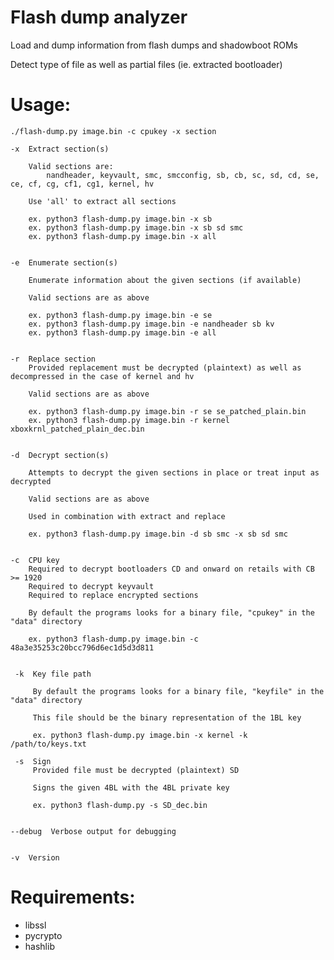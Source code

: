 # Flash dump analyzer

Load and dump information from flash dumps and shadowboot ROMs

Detect type of file as well as partial files (ie. extracted bootloader)


# Usage:
    ./flash-dump.py image.bin -c cpukey -x section

    -x  Extract section(s)

        Valid sections are:
            nandheader, keyvault, smc, smcconfig, sb, cb, sc, sd, cd, se, ce, cf, cg, cf1, cg1, kernel, hv

        Use 'all' to extract all sections

        ex. python3 flash-dump.py image.bin -x sb
        ex. python3 flash-dump.py image.bin -x sb sd smc
        ex. python3 flash-dump.py image.bin -x all


    -e  Enumerate section(s)

        Enumerate information about the given sections (if available)

        Valid sections are as above

        ex. python3 flash-dump.py image.bin -e se
        ex. python3 flash-dump.py image.bin -e nandheader sb kv
        ex. python3 flash-dump.py image.bin -e all


    -r  Replace section
        Provided replacement must be decrypted (plaintext) as well as decompressed in the case of kernel and hv

        Valid sections are as above

        ex. python3 flash-dump.py image.bin -r se se_patched_plain.bin
        ex. python3 flash-dump.py image.bin -r kernel xboxkrnl_patched_plain_dec.bin


    -d  Decrypt section(s)

        Attempts to decrypt the given sections in place or treat input as decrypted

        Valid sections are as above

        Used in combination with extract and replace

        ex. python3 flash-dump.py image.bin -d sb smc -x sb sd smc


    -c  CPU key
        Required to decrypt bootloaders CD and onward on retails with CB >= 1920
        Required to decrypt keyvault
        Required to replace encrypted sections

        By default the programs looks for a binary file, "cpukey" in the "data" directory

        ex. python3 flash-dump.py image.bin -c 48a3e35253c20bcc796d6ec1d5d3d811


     -k  Key file path

         By default the programs looks for a binary file, "keyfile" in the "data" directory

         This file should be the binary representation of the 1BL key

         ex. python3 flash-dump.py image.bin -x kernel -k /path/to/keys.txt

     -s  Sign
         Provided file must be decrypted (plaintext) SD

         Signs the given 4BL with the 4BL private key

         ex. python3 flash-dump.py -s SD_dec.bin


    --debug  Verbose output for debugging


    -v  Version

# Requirements:
* libssl
* pycrypto
* hashlib

